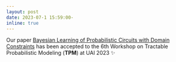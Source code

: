 ```yaml
---
layout: post
date: 2023-07-1 15:59:00-
inline: true
---
```


Our paper [Bayesian Learning of Probabilistic Circuits with Domain Constraints](https://openreview.net/forum?id=QqDRwaOqVX#all) has been accepted to the 6th Workshop on Tractable Probabilistic Modeling (**TPM**) at UAI 2023 :sparkles:
